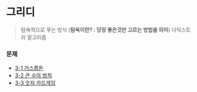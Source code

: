 # 그리디

> 탐욕적으로 푸는 방식 (**탐욕이란? : 당장 좋은것만 고르는 방법을 의미**)
> 다익스트라 알고리즘

### 문제

- [3-1 거스름돈](/3_%EA%B7%B8%EB%A6%AC%EB%94%94/solution3-1.py)
- [3-2 큰 수의 법칙](/3_%EA%B7%B8%EB%A6%AC%EB%94%94/solution3-2.py)
- [3-3 숫자 카드게임](/3_%EA%B7%B8%EB%A6%AC%EB%94%94/solution3-3.py)
